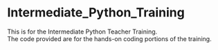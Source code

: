 # Intermediate_Python_Training
This is for the Intermediate Python Teacher Training.  
The code provided are for the hands-on coding portions of the training.
